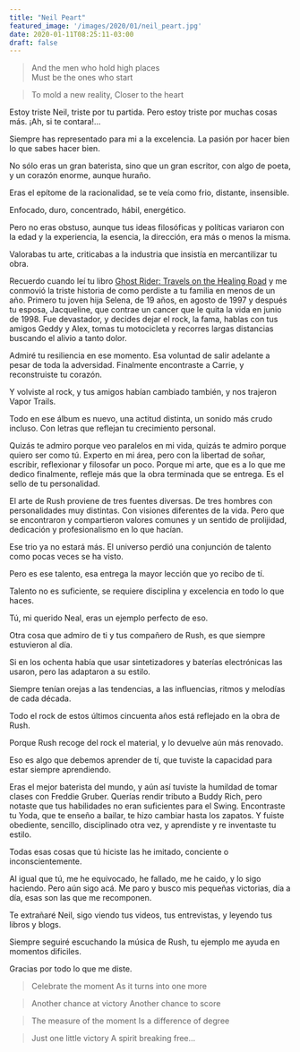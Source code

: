 ```yaml
---
title: "Neil Peart"
featured_image: '/images/2020/01/neil_peart.jpg'
date: 2020-01-11T08:25:11-03:00
draft: false
---
```

>And the men who hold high places   
Must be the ones who start

> To mold a new reality,
Closer to the heart             


Estoy triste Neil, triste por tu partida. Pero estoy triste por muchas cosas más. ¡Ah, si te contara!...

Siempre has representado para mi a la excelencia. La pasión por hacer bien lo que sabes hacer bien. 

No sólo eras un gran baterista, sino que un gran escritor, con algo de poeta, y un corazón enorme, aunque huraño.

Eras el epítome de la racionalidad, se te veía como frio, distante, insensible. 

Enfocado, duro, concentrado, hábil, energético. 

Pero no eras obstuso, aunque tus ideas filosóficas y políticas variaron con la edad y la experiencia, la esencia, la dirección, era más o menos la misma.

Valorabas tu arte, criticabas a la industria que insistía en mercantilizar tu obra.


Recuerdo cuando leí tu libro [Ghost Rider: Travels on the Healing Road](https://amzn.to/308FNgf) 
y me conmovió la triste historia de como perdiste a tu familia en menos de un año.
Primero tu joven hija Selena, de 19 años, en agosto de 1997 y después tu esposa, 
Jacqueline, que contrae un cancer que le quita la vida en junio de 1998. 
Fue devastador, y decides dejar el rock, la fama, hablas con tus amigos Geddy y Alex, tomas 
tu motocicleta y recorres largas distancias buscando el alivio a tanto dolor.

Admiré tu resiliencia en ese momento. Esa voluntad de salir adelante a pesar de toda la adversidad.
Finalmente encontraste a Carrie, y reconstruiste tu corazón. 

Y volviste al rock, y tus amigos habían cambiado también, y nos trajeron Vapor Trails.

Todo en ese álbum es nuevo, una actitud distinta, un sonido más crudo incluso. Con letras que
reflejan tu crecimiento personal.

Quizás te admiro porque veo paralelos en mi vida, quizás te admiro porque quiero ser como tú. 
Experto en mi área, pero con la libertad de soñar, escribir, reflexionar y filosofar un poco.
Porque mi arte, que es a lo que me dedico finalmente, refleje más que la obra terminada que se entrega.
Es el sello de tu personalidad.

El arte de Rush proviene de tres fuentes diversas. De tres hombres con personalidades muy distintas.
Con visiones diferentes de la vida. Pero que se encontraron y compartieron valores comunes 
y un sentido de prolijidad, dedicación y profesionalismo en lo que hacían.

Ese trio ya no estará más. El universo perdió una conjunción de talento como pocas veces se ha visto.

Pero es ese talento, esa entrega la mayor lección que yo recibo de tí.

Talento no es suficiente, se requiere disciplina y excelencia en todo lo que haces. 

Tú, mi querido Neal, eras un ejemplo perfecto de eso. 

Otra cosa que admiro de ti y tus compañero de Rush, es que siempre estuvieron al día.

Si en los ochenta había que usar sintetizadores y baterías electrónicas las usaron, pero las adaptaron a su estilo.

Siempre tenían orejas a las tendencias, a las influencias, ritmos y melodías de cada década.

Todo el rock de estos últimos cincuenta años está reflejado en la obra de Rush. 

Porque Rush recoge del rock el material, y lo devuelve aún más renovado.

Eso es algo que debemos aprender de tí, que tuviste la capacidad para estar siempre aprendiendo.

Eras el mejor baterista del mundo, y aún así tuviste la humildad de tomar clases con Freddie Gruber.
Querías rendir tributo a Buddy Rich, pero notaste que tus habilidades no eran suficientes para el Swing.
Encontraste tu Yoda, que te enseño a bailar, te hizo cambiar hasta los zapatos.
Y fuiste obediente, sencillo, disciplinado otra vez, y aprendiste y re inventaste tu estilo.

Todas esas cosas que tú hiciste las he imitado, conciente o inconscientemente. 

Al igual que tú, me he equivocado, he fallado, me he caido, y lo sigo haciendo. Pero aún sigo acá.
Me paro y busco mis pequeñas victorias, día a día, esas son las que me recomponen.

Te extrañaré Neil, sigo viendo tus videos, tus entrevistas, y leyendo tus libros y blogs.

Siempre seguiré escuchando la música de Rush, tu ejemplo me ayuda en momentos dificiles.

Gracias por todo lo que me diste. 

> Celebrate the moment
As it turns into one more

> Another chance at victory
Another chance to score

> The measure of the moment
Is a difference of degree

> Just one little victory
A spirit breaking free…
